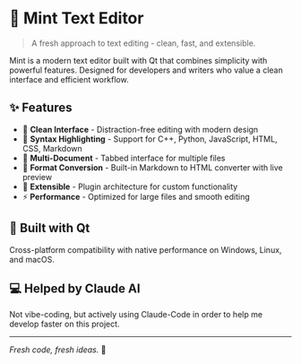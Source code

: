 # 🌿 Mint Text Editor

> A fresh approach to text editing - clean, fast, and extensible.

Mint is a modern text editor built with Qt that combines simplicity with powerful features. Designed for developers and writers who value a clean interface and efficient workflow.

## ✨ Features

- 🎨 **Clean Interface** - Distraction-free editing with modern design
- 🌈 **Syntax Highlighting** - Support for C++, Python, JavaScript, HTML, CSS, Markdown
- 📑 **Multi-Document** - Tabbed interface for multiple files
- 🔄 **Format Conversion** - Built-in Markdown to HTML converter with live preview
- 🎯 **Extensible** - Plugin architecture for custom functionality
- ⚡ **Performance** - Optimized for large files and smooth editing

## 🚀 Built with Qt
Cross-platform compatibility with native performance on Windows, Linux, and macOS.

## 💻 Helped by Claude AI
Not vibe-coding, but actively using Claude-Code in order to help me develop faster on this project.

---
*Fresh code, fresh ideas.* 🌿
